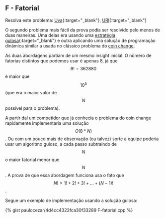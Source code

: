 
## F - Fatorial

Resolva este problema:
[Uva][uva-12955]{:target="_blank"},
[URI][uri-1936]{:target="_blank"}

O segundo problema mais fácil da prova podia ser resolvido pelo menos de duas
maneiras. Uma delas era usando uma [estratégia gulosa][wkp-greedy]{:target="_blank"}
e outra aplicando uma solução de programação dinâmica similar a usada no clássico
problema do [coin change][coin-change].

As duas abordagens partiam de um mesmo insight inicial. O número de fatorias 
distintos que podemos usar é apenas 8, já que $$9! = 362880$$ é maior que $$10^5$$ 
(que era o maior valor de $$N$$ possível para o problema).

A partir daí um competidor que já conhecia o problema do coin change rapidamente
implementaria uma solução $$O(8*N)$$. Ou com um pouco mais de observação (ou talvez)
sorte a equipe poderia usar um algoritmo guloso, a cada passo subtraindo de $$N$$ o
maior fatorial menor que $$N$$. A prova de que essa abordagem funciona usa o fato 
que $$N! > 1! + 2! + 3! + \dots + (N-1)!$$.

Segue um exemplo de implementação usando a solução gulosa:

{% gist paulocezar/4d4cc4322fca30f33289 F-fatorial.cpp %}

[uva-12955]:    https://uva.onlinejudge.org/index.php?option=onlinejudge&page=show_problem&problem=4834
[uri-1936]:     https://www.urionlinejudge.com.br/judge/pt/problems/view/1936
[wkp-greedy]:   https://en.wikipedia.org/wiki/Greedy_algorithm
[coin-change]:  http://www.algorithmist.com/index.php/Coin_Change